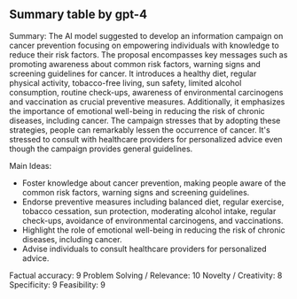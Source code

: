 ## Summary table by gpt-4
Summary: 
The AI model suggested to develop an information campaign on cancer prevention focusing on empowering individuals with knowledge to reduce their risk factors. The proposal encompasses key messages such as promoting awareness about common risk factors, warning signs and screening guidelines for cancer. It introduces a healthy diet, regular physical activity, tobacco-free living, sun safety, limited alcohol consumption, routine check-ups, awareness of environmental carcinogens and vaccination as crucial preventive measures. Additionally, it emphasizes the importance of emotional well-being in reducing the risk of chronic diseases, including cancer. The campaign stresses that by adopting these strategies, people can remarkably lessen the occurrence of cancer. It's stressed to consult with healthcare providers for personalized advice even though the campaign provides general guidelines.

Main Ideas:
- Foster knowledge about cancer prevention, making people aware of the common risk factors, warning signs and screening guidelines.
- Endorse preventive measures including balanced diet, regular exercise, tobacco cessation, sun protection, moderating alcohol intake, regular check-ups, avoidance of environmental carcinogens, and vaccinations.
- Highlight the role of emotional well-being in reducing the risk of chronic diseases, including cancer.
- Advise individuals to consult healthcare providers for personalized advice.

Factual accuracy: 9
Problem Solving / Relevance: 10
Novelty / Creativity: 8
Specificity: 9
Feasibility: 9